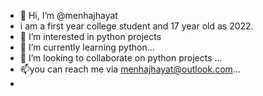 - 👋 Hi, I’m @menhajhayat
- i am a first year college student and 17 year old as 2022.
- 👀 I’m interested in  python projects
- 🌱 I’m currently learning python...
- 💞️ I’m looking to collaborate on python projects ...
- 📫you can reach me via menhajhayat@outlook.com...
- 

<!---
menhajhaya/menhajhaya is a ✨ special ✨ repository because its `README.md` (this file) appears on your GitHub profile.
You can click the Preview link to take a look at your changes.
--->
